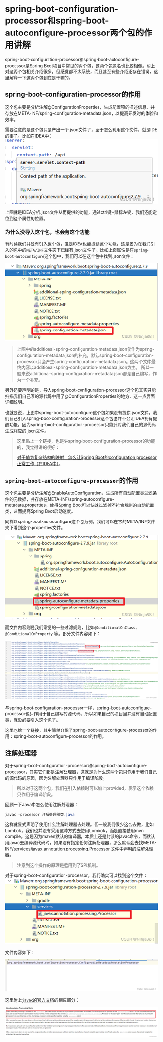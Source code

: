 # spring-boot-configuration-processor和spring-boot-autoconfigure-processor两个包的作用讲解

spring-boot-configuration-processor和spring-boot-autoconfigure-processor是Spring Boot项目中常见的两个包，这两个包包名也比较相像。网上对这两个包相关介绍很多，但感觉都不太系统，而且甚至有些介绍还存在错误，这里解释一下这两个包到底是干嘛的。


## spring-boot-configuration-processor的作用

这个包主要是分析注解@ConfigurationProperties，生成配置项的描述信息，并存放在META-INF/spring-configuration-metadata.json，以提高开发时的体验和效率。

需要注意的是这个包只是产出一个.json文件了，至于怎么利用这个文件，就是IDE的事了。比如在IDEA中：
![img](spring-boot-configuration-processor和spring-boot-autoconfigure-processor两个包的作用讲解.assets/071081deb209dd591c0963f27c98111e.png)

上图就是IDEA分析.json文件从而提供的功能，通过ctrl键+鼠标左键，我们还能定位到这个属性的位置。



### 为什么没导入这个包，也会有这个功能

有时候我们并没有引入这个包，但是IDEA也能提供这个功能，这是因为在我们引入的包中的`META/INF`文件夹下已经有.json文件了，比如上面属性是在`spring-boot-autoconfigure`这个包中，我们可以在这个包中找到.json文件：

![img](spring-boot-configuration-processor和spring-boot-autoconfigure-processor两个包的作用讲解.assets/bba487fda1580ad26913873cd03f1338.png)

>上图中的additional-spring-configuration-metadata.json仅作为spring-configuration-metadata.json的补充，默认spring-boot-configuration-processor只会产生spring-configuration-metadata.json。这两个文件最终内容以additional-spring-configuration-metadata.json为主。
>所以一般来说additional-spring-configuration-metadata.json都是自己编写，作为一个补充。

另外还要声明的是，导入spring-boot-configuration-processor这个包其实只能扫描我们自己写的源代码中用了@ConfigurationProperties的地方，这一点后面详细说明。

也就是说，上图中spring-boot-autoconfigure这个包如果没有提供.json文件，我们自己引入spring-boot-configuration-processor这个包也并不会让IDEA拥有提醒功能，因为spring-boot-configuration-processor只能针对我们自己的源代码生成相应的.json文件。


> 这里贴上一个链接，也是讲spring-boot-configuration-processor的功能的，我觉得讲的很好：
>
> [对于值为复杂结构的映射，怎么让Spring Boot的configuration processor正常工作（在IDEA中）](https://stackoverflow.com/a/59890717/18832481)。



## `spring-boot-autoconfigure-processor`的作用

这个包主要是分析注解@EnableAutoConfiguration，生成所有自动配置类过滤条件的元数据，并存放在META-INF/spring-autoconfigure-metadata.properties，使得Spring Boot可以快速过滤掉不符合规则的自动配置类，从而提高Spring Boot启动速度。

同样以spring-boot-autoconfigure这个包为例，我们可以在它的META/INF文件夹下看到这个.properties文件。

![img](spring-boot-configuration-processor和spring-boot-autoconfigure-processor两个包的作用讲解.assets/913ea3423843f79a9de108ae7183763d.png)

而文件内容则是我们常见的一些过滤规则，比如`@ConditionalOnClass`、`@ConditionalOnProperty` 等。部分文件内容如下：

![img](spring-boot-configuration-processor和spring-boot-autoconfigure-processor两个包的作用讲解.assets/85a4f16277f5a4f76d46c5a256a73f25.png)

与spring-boot-configuration-processor一样，spring-boot-autoconfigure-processor也只作用于自己编写的源代码。所以如果自己的项目里并没有自动配置类，就没必要引入这个包了。

这里也给一个链接，其中简单介绍了spring-boot-autoconfigure-processor的作用：spring-boot-autoconfigure-processor的作用。




## 注解处理器

对于spring-boot-configuration-processor和spring-boot-autoconfigure-processor，其实它们都是注解处理器，这就是为什么这两个包只作用于我们自己的源代码的原因，因为注解处理器只作用于编译阶段。

>所以对于这两个包，我们在引入依赖时可以加上<scope>provided</scope>，表示这个依赖只作用于编译阶段。

回顾一下Java中怎么使用注解处理器：

```java
javac -processor 注解处理器类.java
```

这样就显式声明了使用什么注解处理器去处理。但一般我们很少这么去做，比如Lombok，我们也并没有采用这种方式去使用Lombok，而是直接使用mvn compile。这是因为maven默认的编译器，本质上还是封装的javac命令，而默认用javac去编译源代码时，如果没有指定任何注解处理器，那么默认会去找META-INF/services/javax.annotation.processing.Processor 文件中声明的注解处理器。

> 注意到这个操作的原理是运用到了SPI机制。

对于spring-boot-configuration-processor，我们确实可以找到这个文件：
![img](spring-boot-configuration-processor和spring-boot-autoconfigure-processor两个包的作用讲解.assets/95f9fd9c38b0989956f84b9bc1bf290f.png)

文件内容如下：

![img](spring-boot-configuration-processor和spring-boot-autoconfigure-processor两个包的作用讲解.assets/92ecbb91e87c3a61f1a989148a16775e.png)

这里附上[`javac`的官方文档](https://docs.oracle.com/javase/8/docs/technotes/tools/unix/javac.html)的相应部分：

![img](spring-boot-configuration-processor和spring-boot-autoconfigure-processor两个包的作用讲解.assets/2504e2741407ac9a63708249c00dc436.png)